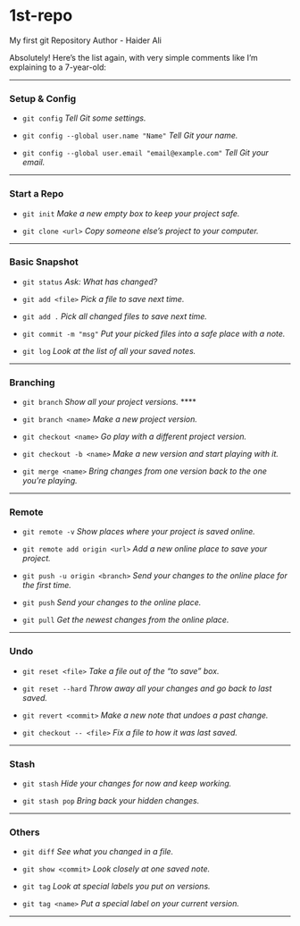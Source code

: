 # 1st-repo
My first git Repository
Author - Haider Ali


Absolutely! Here’s the list again, with very simple comments like I’m explaining to a 7-year-old:

---

### Setup & Config

* `git config`
  *Tell Git some settings.*

* `git config --global user.name "Name"`
  *Tell Git your name.*

* `git config --global user.email "email@example.com"`
  *Tell Git your email.*

---

### Start a Repo

* `git init`
  *Make a new empty box to keep your project safe.*

* `git clone <url>`
  *Copy someone else’s project to your computer.*

---

### Basic Snapshot

* `git status`
  *Ask: What has changed?*

* `git add <file>`
  *Pick a file to save next time.*

* `git add .`
  *Pick all changed files to save next time.*

* `git commit -m "msg"`
  *Put your picked files into a safe place with a note.*

* `git log`
  *Look at the list of all your saved notes.*

---

### Branching

* `git branch`
  *Show all your project versions.* ****

* `git branch <name>`
  *Make a new project version.*

* `git checkout <name>`
  *Go play with a different project version.*

* `git checkout -b <name>`
  *Make a new version and start playing with it.*

* `git merge <name>`
  *Bring changes from one version back to the one you’re playing.*

---

### Remote

* `git remote -v`
  *Show places where your project is saved online.*

* `git remote add origin <url>`
  *Add a new online place to save your project.*

* `git push -u origin <branch>`
  *Send your changes to the online place for the first time.*

* `git push`
  *Send your changes to the online place.*

* `git pull`
  *Get the newest changes from the online place.*

---

### Undo

* `git reset <file>`
  *Take a file out of the “to save” box.*

* `git reset --hard`
  *Throw away all your changes and go back to last saved.*

* `git revert <commit>`
  *Make a new note that undoes a past change.*

* `git checkout -- <file>`
  *Fix a file to how it was last saved.*

---

### Stash

* `git stash`
  *Hide your changes for now and keep working.*

* `git stash pop`
  *Bring back your hidden changes.*

---

### Others

* `git diff`
  *See what you changed in a file.*

* `git show <commit>`
  *Look closely at one saved note.*

* `git tag`
  *Look at special labels you put on versions.*

* `git tag <name>`
  *Put a special label on your current version.*

---




